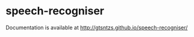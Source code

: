 speech-recogniser
=================

Documentation is available at http://gtsntzs.github.io/speech-recogniser/
 
